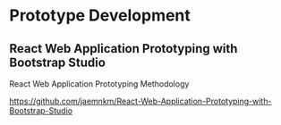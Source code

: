 # Prototype Development

## React Web Application Prototyping with Bootstrap Studio

React Web Application Prototyping Methodology

https://github.com/jaemnkm/React-Web-Application-Prototyping-with-Bootstrap-Studio